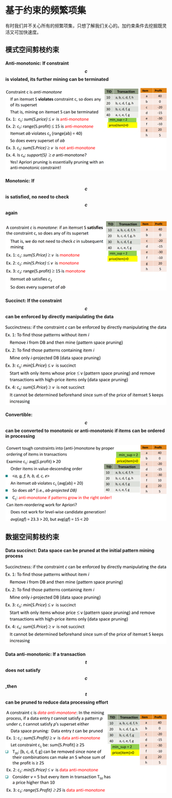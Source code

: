 # 基于约束的频繁项集

有时我们并不关心所有的频繁项集，只想了解我们关心的。加约束条件去挖掘既灵活又可加快速度。

## 模式空间剪枝约束

#### **Anti-monotonic:** If constraint $$c$$ is violated, its further mining can be terminated

![](../../../.gitbook/assets/timline-jie-tu-20181011145016.png)

#### **Monotonic:** If $$c$$ is satisfied, no need to check $$c$$ again

![](../../../.gitbook/assets/timline-jie-tu-20181011144948.png)

#### **Succinct:** If the constraint $$c$$ can be enforced by directly manipulating the data

![](../../../.gitbook/assets/timline-jie-tu-20181011145307%20%281%29.png)

#### **Convertible:**$$c$$ can be converted to monotonic or anti-monotonic if items can be ordered in processing

![](../../../.gitbook/assets/timline-jie-tu-20181011145402.png)

## 数据空间剪枝约束

#### **Data succinct:** Data space can be pruned at the initial pattern mining process

![](../../../.gitbook/assets/timline-jie-tu-20181011145307.png)

#### **Data anti-monotonic:** If a transaction $$t$$ does not satisfy $$c$$ ,then $$t$$ can be pruned to reduce data processing effort

![](../../../.gitbook/assets/timline-jie-tu-20181011145202.png)

## 

